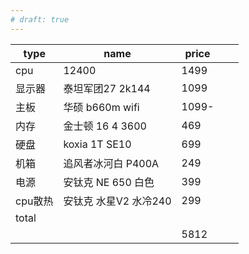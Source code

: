 ```yaml
---
# draft: true
---
```

| type | name | price |  |  |
| ---- | ---- | ----- | ---- | ---- |
| cpu  | 12400 | 1499 |  |  |
| 显示器  | 泰坦军团27 2k144 | 1099 |  |  |
| 主板 | 华硕 b660m wifi | 1099- |  |  |
| 内存 | 金士顿 16 4 3600 | 469 |  |  |
| 硬盘 | koxia 1T SE10 | 699 |  |  |
| 机箱 | 追风者冰河白 P400A | 249 |  |  |
| 电源 | 安钛克 NE 650 白色 | 399 |  |  |
| cpu散热 | 安钛克 水星V2 水冷240 | 299 |  |  |
| total |      |       |  |  |
|  | | 5812 | | |



